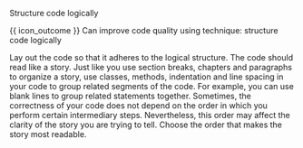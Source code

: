 <span id="title">Structure code logically</span>

<span id="prereqs"></span>

<span id="outcomes">{{ icon_outcome }} Can improve code quality using technique: structure code logically </span>

<div id="body">

Lay out the code so that it adheres to the logical structure. The code should read like a story. Just like you use section breaks, chapters and paragraphs to organize a story, use classes, methods, indentation and line spacing in your code to group related segments of the code.  For example, you can use blank lines to group related statements together.
Sometimes, the correctness of your code does not depend on the order in which you perform certain intermediary steps. Nevertheless, this order may affect the clarity of the story you are trying to tell. Choose the order that makes the story most readable.


</div>

<div id="extras">
</div>
